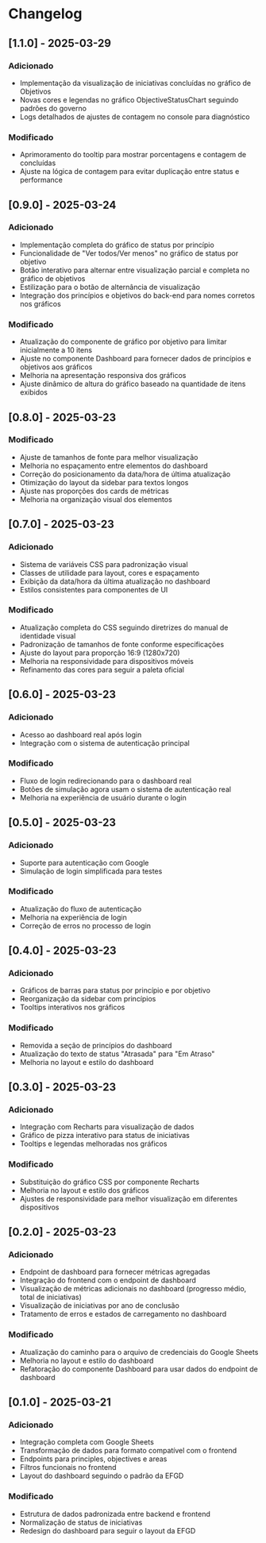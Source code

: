# Changelog

## [1.1.0] - 2025-03-29
### Adicionado
- Implementação da visualização de iniciativas concluídas no gráfico de Objetivos
- Novas cores e legendas no gráfico ObjectiveStatusChart seguindo padrões do governo
- Logs detalhados de ajustes de contagem no console para diagnóstico

### Modificado
- Aprimoramento do tooltip para mostrar porcentagens e contagem de concluídas
- Ajuste na lógica de contagem para evitar duplicação entre status e performance

## [0.9.0] - 2025-03-24
### Adicionado
- Implementação completa do gráfico de status por princípio
- Funcionalidade de "Ver todos/Ver menos" no gráfico de status por objetivo
- Botão interativo para alternar entre visualização parcial e completa no gráfico de objetivos
- Estilização para o botão de alternância de visualização
- Integração dos princípios e objetivos do back-end para nomes corretos nos gráficos

### Modificado
- Atualização do componente de gráfico por objetivo para limitar inicialmente a 10 itens
- Ajuste no componente Dashboard para fornecer dados de princípios e objetivos aos gráficos
- Melhoria na apresentação responsiva dos gráficos
- Ajuste dinâmico de altura do gráfico baseado na quantidade de itens exibidos

## [0.8.0] - 2025-03-23
### Modificado
- Ajuste de tamanhos de fonte para melhor visualização
- Melhoria no espaçamento entre elementos do dashboard
- Correção do posicionamento da data/hora de última atualização
- Otimização do layout da sidebar para textos longos
- Ajuste nas proporções dos cards de métricas
- Melhoria na organização visual dos elementos

## [0.7.0] - 2025-03-23
### Adicionado
- Sistema de variáveis CSS para padronização visual
- Classes de utilidade para layout, cores e espaçamento
- Exibição da data/hora da última atualização no dashboard
- Estilos consistentes para componentes de UI

### Modificado
- Atualização completa do CSS seguindo diretrizes do manual de identidade visual
- Padronização de tamanhos de fonte conforme especificações
- Ajuste do layout para proporção 16:9 (1280x720)
- Melhoria na responsividade para dispositivos móveis
- Refinamento das cores para seguir a paleta oficial

## [0.6.0] - 2025-03-23
### Adicionado
- Acesso ao dashboard real após login
- Integração com o sistema de autenticação principal

### Modificado
- Fluxo de login redirecionando para o dashboard real
- Botões de simulação agora usam o sistema de autenticação real
- Melhoria na experiência de usuário durante o login

## [0.5.0] - 2025-03-23
### Adicionado
- Suporte para autenticação com Google
- Simulação de login simplificada para testes

### Modificado
- Atualização do fluxo de autenticação
- Melhoria na experiência de login
- Correção de erros no processo de login

## [0.4.0] - 2025-03-23
### Adicionado
- Gráficos de barras para status por princípio e por objetivo
- Reorganização da sidebar com princípios
- Tooltips interativos nos gráficos

### Modificado
- Removida a seção de princípios do dashboard
- Atualização do texto de status "Atrasada" para "Em Atraso"
- Melhoria no layout e estilo do dashboard

## [0.3.0] - 2025-03-23
### Adicionado
- Integração com Recharts para visualização de dados
- Gráfico de pizza interativo para status de iniciativas
- Tooltips e legendas melhoradas nos gráficos

### Modificado
- Substituição do gráfico CSS por componente Recharts
- Melhoria no layout e estilo dos gráficos
- Ajustes de responsividade para melhor visualização em diferentes dispositivos

## [0.2.0] - 2025-03-23
### Adicionado
- Endpoint de dashboard para fornecer métricas agregadas
- Integração do frontend com o endpoint de dashboard
- Visualização de métricas adicionais no dashboard (progresso médio, total de iniciativas)
- Visualização de iniciativas por ano de conclusão
- Tratamento de erros e estados de carregamento no dashboard

### Modificado
- Atualização do caminho para o arquivo de credenciais do Google Sheets
- Melhoria no layout e estilo do dashboard
- Refatoração do componente Dashboard para usar dados do endpoint de dashboard

## [0.1.0] - 2025-03-21
### Adicionado
- Integração completa com Google Sheets
- Transformação de dados para formato compatível com o frontend
- Endpoints para principles, objectives e areas
- Filtros funcionais no frontend
- Layout do dashboard seguindo o padrão da EFGD

### Modificado
- Estrutura de dados padronizada entre backend e frontend
- Normalização de status de iniciativas
- Redesign do dashboard para seguir o layout da EFGD

